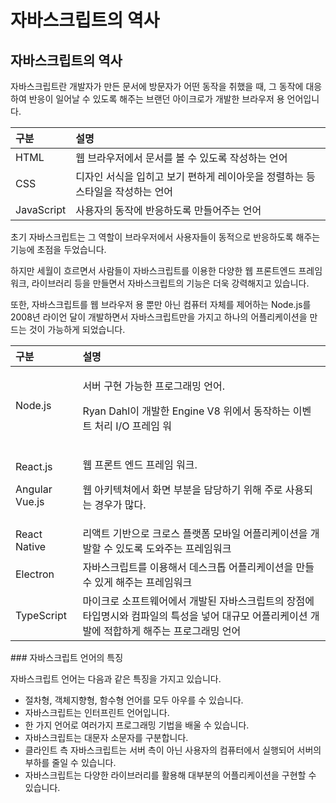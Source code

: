 # 자바스크립트의 역사

## 자바스크립트의 역사 

 자바스크립트란 개발자가 만든 문서에 방문자가 어떤 동작을 취했을 때, 그 동작에 대응하여 반응이 일어날 수 있도록 해주는 브랜던 아이크로가 개발한 브라우저 용 언어입니다.

| 구분 | 설명  |
| :--- | :--- |
| HTML | 웹 브라우저에서 문서를 볼 수 있도록 작성하는 언어  |
| CSS | 디자인 서식을 입히고 보기 편하게 레이아웃을 정렬하는 등 스타일을 작성하는 언어  |
| JavaScript | 사용자의 동작에 반응하도록 만들어주는 언어  |

  초기 자바스크립트는 그 역할이 브라우저에서 사용자들이 동적으로 반응하도록 해주는 기능에 초점을 두었습니다. 

 하지만 세월이 흐르면서 사람들이 자바스크립트를 이용한 다양한 웹 프론트엔드 프레임워크, 라이브러리 등을 만들면서 자바스크립트의 기능은 더욱 강력해지고 있습니다.

 또한, 자바스크립트를 웹 브라우저 용 뿐만 아닌 컴퓨터 자체를 제어하는 Node.js를 2008년 라이언 달이 개발하면서 자바스크립트만을 가지고 하나의 어플리케이션을 만드는 것이 가능하게 되었습니다.

<table>
  <thead>
    <tr>
      <th style="text-align:left">&#xAD6C;&#xBD84;</th>
      <th style="text-align:left">&#xC124;&#xBA85;</th>
    </tr>
  </thead>
  <tbody>
    <tr>
      <td style="text-align:left">Node.js</td>
      <td style="text-align:left">
        <p>&#xC11C;&#xBC84; &#xAD6C;&#xD604; &#xAC00;&#xB2A5;&#xD55C; &#xD504;&#xB85C;&#xADF8;&#xB798;&#xBC0D;
          &#xC5B8;&#xC5B4;.</p>
        <p>Ryan Dahl&#xC774; &#xAC1C;&#xBC1C;&#xD55C; Engine V8 &#xC704;&#xC5D0;&#xC11C;
          &#xB3D9;&#xC791;&#xD558;&#xB294; &#xC774;&#xBCA4;&#xD2B8; &#xCC98;&#xB9AC;
          I/O &#xD504;&#xB808;&#xC784; &#xC6CC;</p>
      </td>
    </tr>
    <tr>
      <td style="text-align:left">
        <p>React.js</p>
        <p>Angular Vue.js</p>
      </td>
      <td style="text-align:left">
        <p>&#xC6F9; &#xD504;&#xB860;&#xD2B8; &#xC5D4;&#xB4DC; &#xD504;&#xB808;&#xC784;
          &#xC6CC;&#xD06C;.</p>
        <p>&#xC6F9; &#xC544;&#xD0A4;&#xD14D;&#xCCD0;&#xC5D0;&#xC11C; &#xD654;&#xBA74;
          &#xBD80;&#xBD84;&#xC744; &#xB2F4;&#xB2F9;&#xD558;&#xAE30; &#xC704;&#xD574;
          &#xC8FC;&#xB85C; &#xC0AC;&#xC6A9;&#xB418;&#xB294; &#xACBD;&#xC6B0;&#xAC00;
          &#xB9CE;&#xB2E4;.</p>
      </td>
    </tr>
    <tr>
      <td style="text-align:left">React Native</td>
      <td style="text-align:left">&#xB9AC;&#xC561;&#xD2B8; &#xAE30;&#xBC18;&#xC73C;&#xB85C; &#xD06C;&#xB85C;&#xC2A4;
        &#xD50C;&#xB7AB;&#xD3FC; &#xBAA8;&#xBC14;&#xC77C; &#xC5B4;&#xD50C;&#xB9AC;&#xCF00;&#xC774;&#xC158;&#xC744;
        &#xAC1C;&#xBC1C;&#xD560; &#xC218; &#xC788;&#xB3C4;&#xB85D; &#xB3C4;&#xC640;&#xC8FC;&#xB294;
        &#xD504;&#xB808;&#xC784;&#xC6CC;&#xD06C;</td>
    </tr>
    <tr>
      <td style="text-align:left">Electron</td>
      <td style="text-align:left">&#xC790;&#xBC14;&#xC2A4;&#xD06C;&#xB9BD;&#xD2B8;&#xB97C; &#xC774;&#xC6A9;&#xD574;&#xC11C;
        &#xB370;&#xC2A4;&#xD06C;&#xD1B1; &#xC5B4;&#xD50C;&#xB9AC;&#xCF00;&#xC774;&#xC158;&#xC744;
        &#xB9CC;&#xB4E4; &#xC218; &#xC788;&#xAC8C; &#xD574;&#xC8FC;&#xB294; &#xD504;&#xB808;&#xC784;&#xC6CC;&#xD06C;</td>
    </tr>
    <tr>
      <td style="text-align:left">TypeScript</td>
      <td style="text-align:left">&#xB9C8;&#xC774;&#xD06C;&#xB85C; &#xC18C;&#xD504;&#xD2B8;&#xC6E8;&#xC5B4;&#xC5D0;&#xC11C;
        &#xAC1C;&#xBC1C;&#xB41C; &#xC790;&#xBC14;&#xC2A4;&#xD06C;&#xB9BD;&#xD2B8;&#xC758;
        &#xC7A5;&#xC810;&#xC5D0; &#xD0C0;&#xC785;&#xBA85;&#xC2DC;&#xC640; &#xCEF4;&#xD30C;&#xC77C;&#xC758;
        &#xD2B9;&#xC131;&#xC744; &#xB123;&#xC5B4; &#xB300;&#xADDC;&#xBAA8; &#xC5B4;&#xD50C;&#xB9AC;&#xCF00;&#xC774;&#xC158;
        &#xAC1C;&#xBC1C;&#xC5D0; &#xC801;&#xD569;&#xD558;&#xAC8C; &#xD574;&#xC8FC;&#xB294;
        &#xD504;&#xB85C;&#xADF8;&#xB798;&#xBC0D; &#xC5B8;&#xC5B4;</td>
    </tr>
  </tbody>
</table>### 자바스크립트 언어의 특징 

 자바스크립트 언어는 다음과 같은 특징을 가지고 있습니다.

* 절차형, 객체지향형, 함수형 언어를 모두 아우를 수 있습니다. 
* 자바스크립트는 인터프린트 언어입니다. 
* 한 가지 언어로 여러가지 프로그래밍 기법을 배울 수 있습니다.
* 자바스크립트는 대문자 소문자를 구분합니다. 
* 클라인트 측 자바스크립트는 서버 측이 아닌 사용자의 컴퓨터에서 실행되어 서버의 부하를 줄일 수 있습니다.
* 자바스크립트는 다양한 라이브러리를 활용해 대부분의 어플리케이션을 구현할 수 있습니다.

